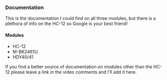 ### Documentation
This is the documentation I could find on all three modules, but there is a plethora of info on the HC-12 so Google is your best friend!  

#### Modules
* HC-12  
* M-BK2461U  
* HDY40/41  


If you find a better source of documentation on modules other than the HC-12 please leave a link in the video comments and I'll add it here.
